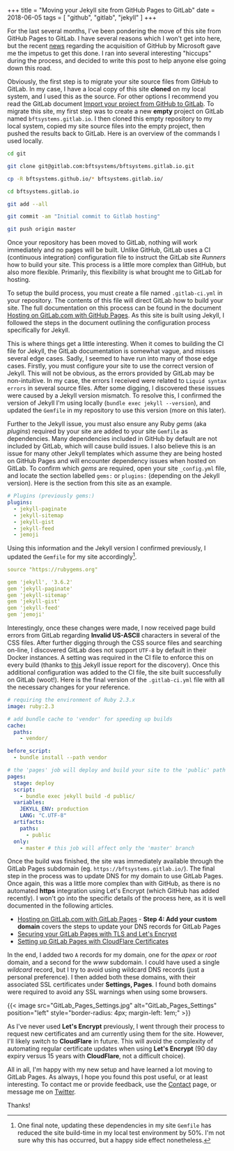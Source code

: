 +++
title = "Moving your Jekyll site from GitHub Pages to GitLab"
date = 2018-06-05
tags = [ "github", "gitlab", "jekyll" ]
+++

For the last several months, I've been pondering the move of this site from GitHub Pages to GitLab. I have several reasons which I won't get into here, but the recent [news](https://www.bloomberg.com/news/articles/2018-06-03/microsoft-is-said-to-have-agreed-to-acquire-coding-site-github) regarding the acquisition of GitHub by Microsoft gave me the impetus to get this done. I ran into several interesting "hiccups" during the process, and decided to write this post to help anyone else going down this road.

Obviously, the first step is to migrate your site source files from GitHub to GitLab. In my case, I have a local copy of this site __cloned__ on my local system, and I used this as the source. For other options I recommend you read the GitLab document [Import your project from GitHub to GitLab](https://docs.gitlab.com/ee/user/project/import/github.html). To migrate this site, my first step was to create a new __empty__ project on GitLab named `bftsystems.gitlab.io`. I then cloned this empty repository to my local system, copied my site source files into the empty project, then pushed the results back to GitLab. Here is an overview of the commands I used locally.

```bash
cd git

git clone git@gitlab.com:bftsystems/bftsystems.gitlab.io.git

cp -R bftsystems.github.io/* bftsystems.gitlab.io/

cd bftsystems.gitlab.io

git add --all

git commit -am "Initial commit to Gitlab hosting"

git push origin master
```

Once your repository has been moved to GitLab, nothing will work immediately and no pages will be built. Unlike GitHub, GitLab uses a CI (continuous integration) configuration file to instruct the GitLab site _Runners_ how to build your site. This process is a little more complex than GitHub, but also more flexible. Primarily, this flexibility is what brought me to GitLab for hosting.

To setup the build process, you must create a file named `.gitlab-ci.yml` in your repository. The contents of this file will direct GitLab how to build your site. The full documentation on this process can be found in the document [Hosting on GitLab.com with GitHub Pages](https://about.gitlab.com/2016/04/07/gitlab-pages-setup/). As this site is built using Jekyll, I followed the steps in the document outlining the configuration process specifically for Jekyll. 

This is where things get a little interesting. When it comes to building the CI file for Jekyll, the GitLab documentation is somewhat vague, and misses several edge cases. Sadly, I seemed to have run into many of those edge cases. Firstly, you must configure your site to use the correct version of Jekyll. This will not be obvious, as the errors provided by GitLab may be non-intuitive. In my case, the errors I received were related to `Liquid syntax errors` in several source files. After some digging, I discovered these issues were caused by a Jekyll version mismatch. To resolve this, I confirmed the version of Jekyll I'm using locally (`bundle exec jekyll --version`), and updated the `Gemfile` in my repository to use this version (more on this later).

Further to the Jekyll issue, you must also ensure any Ruby _gems_ (aka _plugins_) required by your site are added to your site `Gemfile` as dependencies. Many dependencies included in GitHub by default are not included by GitLab, which will cause build issues. I also believe this is an issue for many other Jekyll templates which assume they are being hosted on GitHub Pages and will encounter dependency issues when hosted on GitLab. To confirm which _gems_ are required, open your site `_config.yml` file, and locate the section labelled `gems:` or `plugins:` (depending on the Jekyll version). Here is the section from this site as an example.

```yaml
# Plugins (previously gems:)
plugins:
  - jekyll-paginate
  - jekyll-sitemap
  - jekyll-gist
  - jekyll-feed
  - jemoji
```

Using this information and the Jekyll version I confirmed previously, I updated the `Gemfile` for my site accordingly[^1].

```yaml
source "https://rubygems.org"

gem 'jekyll', '3.6.2'
gem 'jekyll-paginate'
gem 'jekyll-sitemap'
gem 'jekyll-gist'
gem 'jekyll-feed'
gem 'jemoji'
```

Interestingly, once these changes were made, I now received page build errors from GitLab regarding __Invalid US-ASCII__ characters in several of the CSS files. After further digging through the CSS source files and searching on-line, I discovered GitLab does not support `UTF-8` by default in their Docker instances. A setting was required in the CI file to enforce this on every build (thanks to [this](https://gitlab.com/pages/jekyll/issues/9) Jekyll issue report for the discovery). Once this additional configuration was added to the CI file, the site built successfully on GitLab (woot!). Here is the final version of the `.gitlab-ci.yml` file with all the necessary changes for your reference.

```yaml
# requiring the environment of Ruby 2.3.x
image: ruby:2.3

# add bundle cache to 'vendor' for speeding up builds
cache:
  paths: 
    - vendor/

before_script:
  - bundle install --path vendor

# the 'pages' job will deploy and build your site to the 'public' path
pages:
  stage: deploy
  script:
    - bundle exec jekyll build -d public/
  variables:
    JEKYLL_ENV: production
    LANG: "C.UTF-8"
  artifacts:
    paths:
      - public
  only:
    - master # this job will affect only the 'master' branch
```

Once the build was finished, the site was immediately available through the GitLab Pages subdomain (eg. `https://bftsystems.gitlab.io/`). The final step in the process was to update DNS for my domain to use GitLab Pages. Once again, this was a little more complex than with GitHub, as there is no automated __https__ integration using Let's Encrypt (which GitHub has added recently). I won't go into the specific details of the process here, as it is well documented in the following articles.

- [Hosting on GitLab.com with GitLab Pages](https://about.gitlab.com/2016/04/07/gitlab-pages-setup/#custom-domains) - __Step 4: Add your custom domain__ covers the steps to update your DNS records for GitLab Pages
- [Securing your GitLab Pages with TLS and Let's Encrypt](https://about.gitlab.com/2016/04/11/tutorial-securing-your-gitlab-pages-with-tls-and-letsencrypt/)
- [Setting up GitLab Pages with CloudFlare Certificates](https://about.gitlab.com/2017/02/07/setting-up-gitlab-pages-with-cloudflare-certificates/)

In the end, I added two `A` records for my domain, one for the _apex_ or _root_ domain, and a second for the _www_ subdomain. I could have used a single _wildcard_ record, but I try to avoid using wildcard DNS records (just a personal preference). I then added both these domains, with their associated SSL certificates under __Settings, Pages__. I found both domains were required to avoid any SSL warnings when using some browsers.

{{< image src="GitLab_Pages_Settings.jpg" alt="GitLab_Pages_Settings" position="left" style="border-radius: 4px; margin-left: 1em;" >}}

As I've never used __Let's Encrypt__ previously, I went through their process to request new certificates and am currently using them for the site. However, I'll likely switch to __CloudFlare__ in future. This will avoid the complexity of automating regular certificate updates when using __Let's Encrypt__ (90 day expiry versus 15 years with __CloudFlare__, not a difficult choice).

All in all, I'm happy with my new setup and have learned a lot moving to GitLab Pages. As always, I hope you found this post useful, or at least interesting. To contact me or provide feedback, use the [Contact](/contact) page, or message me on [Twitter](http://twitter.com/bftsystems).

Thanks!

[^1]: One final note, updating these dependencies in my site `Gemfile` has reduced the site build-time in my local test environment by 50%. I'm not sure why this has occurred, but a happy side effect nonetheless.